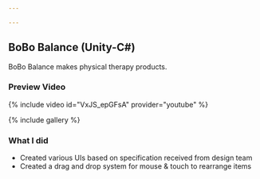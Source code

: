 ```yaml
---

---
```


## BoBo Balance (Unity-C#)

BoBo Balance makes physical therapy products.

### Preview Video

{% include video id="VxJS_epGFsA" provider="youtube" %}

{% include gallery %}

### What I did

- Created various UIs based on specification received from design team
- Created a drag and drop system for mouse & touch to rearrange items